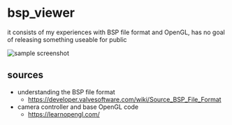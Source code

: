 # bsp_viewer
it consists of my experiences with BSP file format and OpenGL, has no goal of releasing something useable for public

![sample screenshot](https://i.ibb.co/wRmBnQF/image.png)

## sources
* understanding the BSP file format
  * https://developer.valvesoftware.com/wiki/Source_BSP_File_Format
* camera controller and base OpenGL code
  * https://learnopengl.com/
